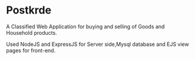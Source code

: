 # Postkrde
A Classified Web Application for buying and selling of Goods and Household products.

Used NodeJS and ExpressJS for Server side,Mysql database and EJS view pages for front-end.
